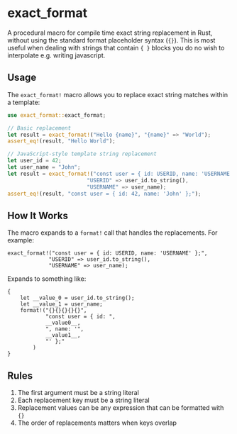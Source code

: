 # exact_format

A procedural macro for compile time exact string replacement in Rust, without using the standard format placeholder syntax (`{}`). This is most useful when dealing with strings that contain `{ }` blocks you do no wish to interpolate e.g. writing javascript.

## Usage

The `exact_format!` macro allows you to replace exact string matches within a template:

```rust
use exact_format::exact_format;

// Basic replacement
let result = exact_format!("Hello {name}", "{name}" => "World");
assert_eq!(result, "Hello World");

// JavaScript-style template string replacement
let user_id = 42;
let user_name = "John";
let result = exact_format!("const user = { id: USERID, name: 'USERNAME' };",
                         "USERID" => user_id.to_string(),
                         "USERNAME" => user_name);
assert_eq!(result, "const user = { id: 42, name: 'John' };");
```

## How It Works

The macro expands to a `format!` call that handles the replacements. For example:

```rust,ignore
exact_format!("const user = { id: USERID, name: 'USERNAME' };",
             "USERID" => user_id.to_string(),
             "USERNAME" => user_name);
```

Expands to something like:

```rust,ignore
{
    let __value_0 = user_id.to_string();
    let __value_1 = user_name;
    format!("{}{}{}{}{}",
            "const user = { id: ",
            __value0__,
            ", name: '",
            __value1__,
            "' };"
        )
}
```

## Rules

1. The first argument must be a string literal
2. Each replacement key must be a string literal
3. Replacement values can be any expression that can be formatted with `{}`
4. The order of replacements matters when keys overlap